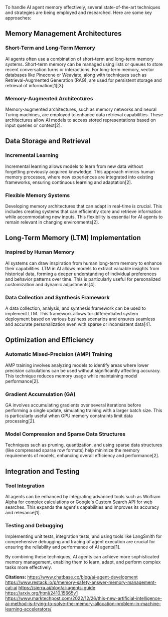 To handle AI agent memory effectively, several state-of-the-art techniques and strategies are being employed and researched. Here are some key approaches:

## Memory Management Architectures

### Short-Term and Long-Term Memory
AI agents often use a combination of short-term and long-term memory systems. Short-term memory can be managed using lists or queues to store recent conversation turns or interactions. For long-term memory, vector databases like Pinecone or Weaviate, along with techniques such as Retrieval-Augmented Generation (RAG), are used for persistent storage and retrieval of information[1][3].

### Memory-Augmented Architectures
Memory-augmented architectures, such as memory networks and neural Turing machines, are employed to enhance data retrieval capabilities. These architectures allow AI models to access stored representations based on input queries or context[2].

## Data Storage and Retrieval

### Incremental Learning
Incremental learning allows models to learn from new data without forgetting previously acquired knowledge. This approach mimics human memory processes, where new experiences are integrated into existing frameworks, ensuring continuous learning and adaptation[2].

### Flexible Memory Systems
Developing memory architectures that can adapt in real-time is crucial. This includes creating systems that can efficiently store and retrieve information while accommodating new inputs. This flexibility is essential for AI agents to remain relevant in changing environments[2].

## Long-Term Memory (LTM) Implementation

### Inspired by Human Memory
AI systems can draw inspiration from human long-term memory to enhance their capabilities. LTM in AI allows models to extract valuable insights from historical data, forming a deeper understanding of individual preferences and behavior patterns over time. This is particularly useful for personalized customization and dynamic adjustments[4].

### Data Collection and Synthesis Framework
A data collection, analysis, and synthesis framework can be used to implement LTM. This framework allows for differentiated system deployment based on various business scenarios and ensures seamless and accurate personalization even with sparse or inconsistent data[4].

## Optimization and Efficiency

### Automatic Mixed-Precision (AMP) Training
AMP training involves analyzing models to identify areas where lower precision calculations can be used without significantly affecting accuracy. This technique reduces memory usage while maintaining model performance[2].

### Gradient Accumulation (GA)
GA involves accumulating gradients over several iterations before performing a single update, simulating training with a larger batch size. This is particularly useful when GPU memory constraints limit data processing[2].

### Model Compression and Sparse Data Structures
Techniques such as pruning, quantization, and using sparse data structures (like compressed sparse row formats) help minimize the memory requirements of models, enhancing overall efficiency and performance[2].

## Integration and Testing

### Tool Integration
AI agents can be enhanced by integrating advanced tools such as Wolfram Alpha for complex calculations or Google's Custom Search API for web searches. This expands the agent's capabilities and improves its accuracy and relevance[1].

### Testing and Debugging
Implementing unit tests, integration tests, and using tools like LangSmith for comprehensive debugging and tracing of agent execution are crucial for ensuring the reliability and performance of AI agents[1].

By combining these techniques, AI agents can achieve more sophisticated memory management, enabling them to learn, adapt, and perform complex tasks more effectively.

**Citations:**
https://www.chatbase.co/blog/ai-agent-development
https://www.restack.io/p/memory-safety-answer-memory-management-cat-ai
https://sierra.ai/blog/ai-agents-guide
https://arxiv.org/html/2410.15665v1
https://www.marktechpost.com/2022/12/26/this-new-artificial-intelligence-ai-method-is-trying-to-solve-the-memory-allocation-problem-in-machine-learning-accelerators/